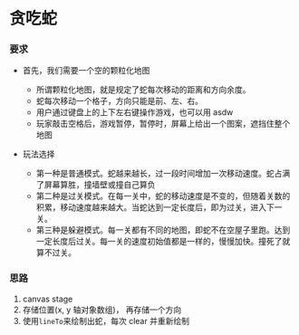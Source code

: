 # 贪吃蛇

### 要求

* 首先，我们需要一个空的颗粒化地图

  * 所谓颗粒化地图，就是规定了蛇每次移动的距离和方向余度。
  * 蛇每次移动一个格子，方向只能是前、左、右。
  * 用户通过键盘上的上下左右键操作游戏，也可以用 asdw
  * 玩家敲击空格后，游戏暂停，暂停时，屏幕上给出一个图案，遮挡住整个地图

* 玩法选择
  * 第一种是普通模式。蛇越来越长，过一段时间增加一次移动速度。蛇占满了屏幕算胜，撞墙壁或撞自己算负
  * 第二种是过关模式。在每一关中，蛇的移动速度是不变的，但随着关数的积累，移动速度越来越大。当蛇达到一定长度后，即为过关，进入下一关。
  * 第三种是躲避模式。每一关都有不同的地图，即蛇不在空屋子里跑。达到一定长度后过关。每一关的速度初始值都是一样的，慢慢加快。撞死了就算不过关。

### 思路

1.  canvas stage
2.  存储位置(x, y 轴对象数组)， 再存储一个方向
3.  使用`lineTo`来绘制出蛇，每次 clear 并重新绘制
